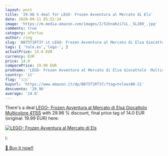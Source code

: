 ```yaml
---
layout: post
title: '29.96 % deal for LEGO- Frozen Avventura al Mercato di Els'
date: 2020-09-11 05:52:24
image: 'https://m.media-amazon.com/images/I/51hnaKzi7iL._SL200_.jpg'
comments: true
category: ofertas
author: ring
slug: 'B075T1RT37-it LEGO- Frozen Avventura al Mercato di Elsa Giocattolo...'
tags: [ 'tole.es','lego-', ]
actualPrice: 14.0 EUR
currency: EUR
price: 14.0
comparePrice: 19.99 EUR
prodname: 'LEGO- Frozen Avventura al Mercato di Elsa Giocattolo  Multicolore  41155'
country: 'it'
flag: '🇮🇹'
buyurl: 'https://www.amazon.it/dp/B075T1RT37/?tag=tolees00-21'
descuento: '29.96'
average: '14.0'
---
```


There's a deal [LEGO- Frozen Avventura al Mercato di Elsa Giocattolo  Multicolore  41155](https://www.amazon.it/dp/B075T1RT37/?tag=tolees00-21)  with  29.96 % discount, final price tag of  14.0 EUR (original: 19.99 EUR) here:

[![LEGO- Frozen Avventura al Mercato di Els](https://m.media-amazon.com/images/I/51hnaKzi7iL._SL200_.jpg)](https://www.amazon.it/dp/B075T1RT37/?tag=tolees00-21)

ℹ️:


[🛒 Buy it now!!](https://www.amazon.it/dp/B075T1RT37/?tag=tolees00-21)
